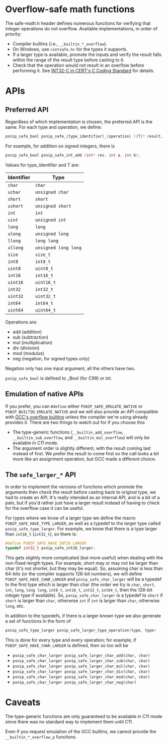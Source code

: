 # Overflow-safe math functions

The safe-math.h header defines numerous functions for verifying that
integer operations do not overflow.  Available implementations, in
order of priority:

 * Compiler builtins (i.e., `__builtin_*_overflow`).
 * On Windows, use `<intsafe.h>` for the types it supports.
 * If a larger type is available, promote the inputs and verify the
   result falls within the range of the result type before casting to
   it.
 * Check that the operation would not result in an overflow before
   performing it.  See [INT32-C in CERT's C Coding
   Standard](https://www.securecoding.cert.org/confluence/display/c/INT32-C.+Ensure+that+operations+on+signed+integers+do+not+result+in+overflow)
   for details.

# APIs

## Preferred API

Regardless of which implementation is chosen, the preferred API is the
same.  For each type and operation, we define:

```c
psnip_safe_bool psnip_safe_{type_identifier}_{operation} ({T}* result, {T} a, {T} b);
```

For example, for addition on signed integers, there is

```c
psnip_safe_bool psnip_safe_int_add (int* res, int a, int b);
```

Values for type_identifier and T are:

| Identifier | Type                 |
| ---------- | -------------------- |
| `char`     | `char`               |
| `uchar`    | `unsigned char`      |
| `short`    | `short`              |
| `ushort`   | `unsigned short`     |
| `int`      | `int`                |
| `uint`     | `unsigned int`       |
| `long`     | `long`               |
| `ulong`    | `unsigned long`      |
| `llong`    | `long long`          |
| `ullong`   | `unsigned long long` |
| `size`     | `size_t`             |
| `int8`     | `int8_t`             |
| `uint8`    | `uint8_t`            |
| `int16`    | `int16_t`            |
| `uint16`   | `uint16_t`           |
| `int32`    | `int32_t`            |
| `uint32`   | `uint32_t`           |
| `int64`    | `int64_t`            |
| `uint64`   | `uint64_t`           |

Operations are:

 * add (addition)
 * sub (subtraction)
 * mul (multiplication)
 * div (division)
 * mod (modulus)
 * neg (negation, for signed types only)

Negation only has one input argument, all the others have two.

`psnip_safe_bool` is defined to _Bool (for C99) or int.

## Emulation of native APIs

If you prefer, you can `#define` either `PSNIP_SAFE_EMULATE_NATIVE` or
`PSNIP_BUILTIN_EMULATE_NATIVE` and we will also provide an API
compatible with [GCC's overflow
builtins](https://gcc.gnu.org/onlinedocs/gcc/Integer-Overflow-Builtins.html)
unless the compiler we're using already provides it.  There are two
things to watch out for if you choose this:

 * The type-generic functions (`__builtin_add_overflow`,
   `__builtin_sub_overflow`, and `__builtin_mul_overflow`) will only
   be available in C11 mode.
 * The argument order is slightly different, with the result coming
   last instead of first.  We prefer the result to come first so the
   call looks a bit more like an assignment operation, but GCC made a
   different choice.

## The `safe_larger_*` API

In order to implement the versions of functions which promote the
arguments then check the result before casting back to original type,
we had to create an API.  It's really intended as an internal API, and
is a bit of a pain, but if you'd rather just have a larger result
instead of having to check for the overflow case it can be useful.

For types where we know of a larger type we define the macro
`PSNIP_SAFE_HAVE_TYPE_LARGER`, as well as a typedef to the larger type
called `psnip_safe_type_larger`.  For example, we know that there is a type
larger than `int16_t` (`int32_t`), so there is:

```C
#define PSNIP_SAFE_HAVE_INT16_LARGER
typedef int32_t psnip_safe_int16_larger;
```

This gets slightly more complicated (but more useful) when dealing
with the non-fixed-length types.  For example, short may or may not be
larger than char (it's not shorter, but they may be equal).  So,
assuming char is less than 64-bits (or the compiler supports 128-bit
numbers), we will define `PSNIP_SAFE_HAVE_CHAR_LARGER` and
`psnip_safe_char_larger` will be a typedef to the first type which is larger
than char (the order we try is `char`, `short`, `int`, `long`, `long
long`, `int8_t`, `int16_t`, `int32_t`, `int64_t`, then the 128-bit
integer type if available).  So, `psnip_safe_char_larger` is a typedef to
`short` if `short` is larger than `char`, otherwise `int` if `int` is
larger than `char`, otherwise `long`, etc.

In addition to the typedefs, if there is a larger known type we
also generate a set of functions in the form of

```C
psnip_safe_type_larger psnip_safe_larger_type_operation(type, type)
```

This is done for every type and every operation; for example, if
`PSNIP_SAFE_HAVE_CHAR_LARGER` is defined, then so too will be

 * `psnip_safe_char_larger psnip_safe_larger_char_add(char, char)`
 * `psnip_safe_char_larger psnip_safe_larger_char_sub(char, char)`
 * `psnip_safe_char_larger psnip_safe_larger_char_mul(char, char)`
 * `psnip_safe_char_larger psnip_safe_larger_char_div(char, char)`
 * `psnip_safe_char_larger psnip_safe_larger_char_mod(char, char)`
 * `psnip_safe_char_larger psnip_safe_larger_char_neg(char)`

# Caveats

The type-generic functions are only guaranteed to be available in C11
mode since there was no standard way to implement them until C11.

Even if you request emulation of the GCC builtins, we cannot provide
the `__builtin_*_overflow_p` functions.
